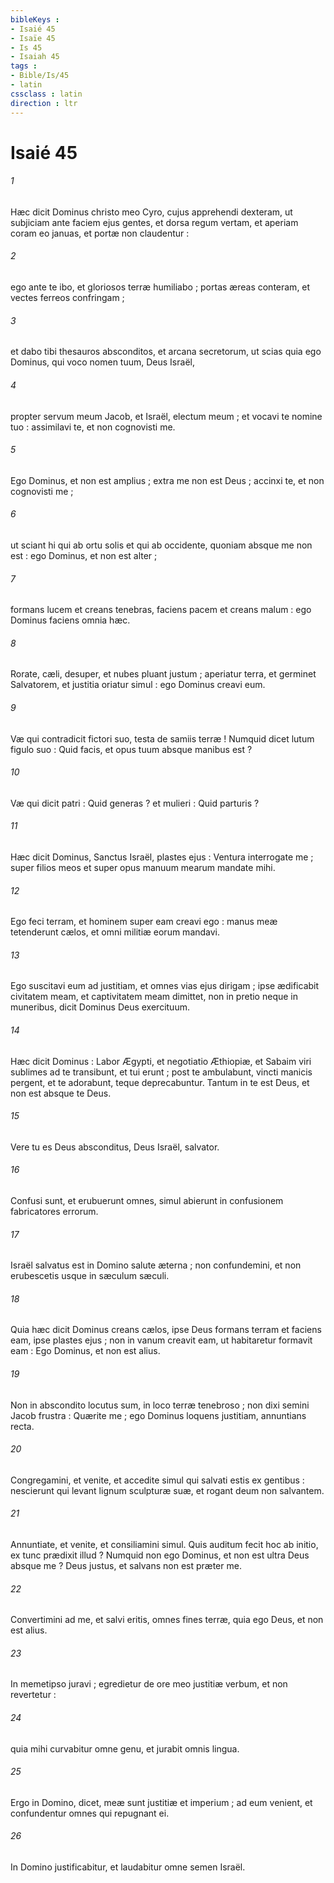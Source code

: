 ```yaml
---
bibleKeys : 
- Isaié 45
- Isaïe 45
- Is 45
- Isaiah 45
tags : 
- Bible/Is/45
- latin
cssclass : latin
direction : ltr
---
```


# Isaié 45

###### 1
Hæc dicit Dominus christo meo Cyro, cujus apprehendi dexteram, ut subjiciam ante faciem ejus gentes, et dorsa regum vertam, et aperiam coram eo januas, et portæ non claudentur :
###### 2
ego ante te ibo, et gloriosos terræ humiliabo ; portas æreas conteram, et vectes ferreos confringam ;
###### 3
et dabo tibi thesauros absconditos, et arcana secretorum, ut scias quia ego Dominus, qui voco nomen tuum, Deus Israël,
###### 4
propter servum meum Jacob, et Israël, electum meum ; et vocavi te nomine tuo : assimilavi te, et non cognovisti me.
###### 5
Ego Dominus, et non est amplius ; extra me non est Deus ; accinxi te, et non cognovisti me ;
###### 6
ut sciant hi qui ab ortu solis et qui ab occidente, quoniam absque me non est : ego Dominus, et non est alter ;
###### 7
formans lucem et creans tenebras, faciens pacem et creans malum : ego Dominus faciens omnia hæc.
###### 8
Rorate, cæli, desuper, et nubes pluant justum ; aperiatur terra, et germinet Salvatorem, et justitia oriatur simul : ego Dominus creavi eum.
###### 9
Væ qui contradicit fictori suo, testa de samiis terræ ! Numquid dicet lutum figulo suo : Quid facis, et opus tuum absque manibus est ?
###### 10
Væ qui dicit patri : Quid generas ? et mulieri : Quid parturis ?
###### 11
Hæc dicit Dominus, Sanctus Israël, plastes ejus : Ventura interrogate me ; super filios meos et super opus manuum mearum mandate mihi.
###### 12
Ego feci terram, et hominem super eam creavi ego : manus meæ tetenderunt cælos, et omni militiæ eorum mandavi.
###### 13
Ego suscitavi eum ad justitiam, et omnes vias ejus dirigam ; ipse ædificabit civitatem meam, et captivitatem meam dimittet, non in pretio neque in muneribus, dicit Dominus Deus exercituum.
###### 14
Hæc dicit Dominus : Labor Ægypti, et negotiatio Æthiopiæ, et Sabaim viri sublimes ad te transibunt, et tui erunt ; post te ambulabunt, vincti manicis pergent, et te adorabunt, teque deprecabuntur. Tantum in te est Deus, et non est absque te Deus.
###### 15
Vere tu es Deus absconditus, Deus Israël, salvator.
###### 16
Confusi sunt, et erubuerunt omnes, simul abierunt in confusionem fabricatores errorum.
###### 17
Israël salvatus est in Domino salute æterna ; non confundemini, et non erubescetis usque in sæculum sæculi.
###### 18
Quia hæc dicit Dominus creans cælos, ipse Deus formans terram et faciens eam, ipse plastes ejus ; non in vanum creavit eam, ut habitaretur formavit eam : Ego Dominus, et non est alius.
###### 19
Non in abscondito locutus sum, in loco terræ tenebroso ; non dixi semini Jacob frustra : Quærite me ; ego Dominus loquens justitiam, annuntians recta.
###### 20
Congregamini, et venite, et accedite simul qui salvati estis ex gentibus : nescierunt qui levant lignum sculpturæ suæ, et rogant deum non salvantem.
###### 21
Annuntiate, et venite, et consiliamini simul. Quis auditum fecit hoc ab initio, ex tunc prædixit illud ? Numquid non ego Dominus, et non est ultra Deus absque me ? Deus justus, et salvans non est præter me.
###### 22
Convertimini ad me, et salvi eritis, omnes fines terræ, quia ego Deus, et non est alius.
###### 23
In memetipso juravi ; egredietur de ore meo justitiæ verbum, et non revertetur :
###### 24
quia mihi curvabitur omne genu, et jurabit omnis lingua.
###### 25
Ergo in Domino, dicet, meæ sunt justitiæ et imperium ; ad eum venient, et confundentur omnes qui repugnant ei.
###### 26
In Domino justificabitur, et laudabitur omne semen Israël.
